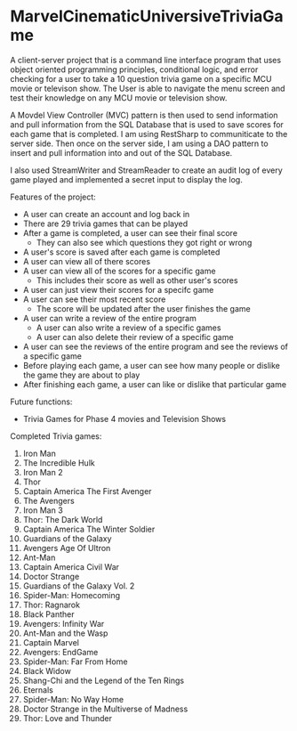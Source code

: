 # MarvelCinematicUniversiveTriviaGame

A client-server project that is a command line interface program that uses object oriented programming principles, conditional logic, and error checking for a user to take a 10 question trivia game on a specific MCU movie or televison show. The User is able to navigate the menu screen and test their knowledge on any MCU movie or television show. 

A Movdel View Controller (MVC) pattern is then used to send information and pull information from the SQL Database that is used to save scores for each game that is completed. I am using RestSharp to communiticate to the server side. Then once on the server side, I am using a DAO pattern to insert and pull information into and out of the SQL Database. 

I also used StreamWriter and StreamReader to create an audit log of every game played and implemented a secret input to display the log. 

Features of the project:
  - A user can create an account and log back in
  - There are 29 trivia games that can be played
  - After a game is completed, a user can see their final score
    - They can also see which questions they got right or wrong
  - A user's score is saved after each game is completed
  - A user can view all of there scores
  - A user can view all of the scores for a specific game
    - This includes their score as well as other user's scores
  - A user can just view their scores for a specifc game
  - A user can see their most recent score
    - The score will be updated after the user finishes the game
  - A user can write a review of the entire program
    - A user can also write a review of a specific games
    - A user can also delete their review of a specific game
  - A user can see the reviews of the entire program and see the reviews of a specific game
  - Before playing each game, a user can see how many people or dislike the game they are about to play
  - After finishing each game, a user can like or dislike that particular game

Future functions: 
  - Trivia Games for Phase 4 movies and Television Shows 

Completed Trivia games: 
  1. Iron Man
  2. The Incredible Hulk 
  3. Iron Man 2
  4. Thor
  5. Captain America The First Avenger
  6. The Avengers
  7. Iron Man 3
  8. Thor: The Dark World
  9. Captain America The Winter Soldier
  10. Guardians of the Galaxy
  11. Avengers Age Of Ultron
  12. Ant-Man
  13. Captain America Civil War
  14. Doctor Strange
  15. Guardians of the Galaxy Vol. 2
  16. Spider-Man: Homecoming
  17. Thor: Ragnarok
  18. Black Panther
  19. Avengers: Infinity War
  20. Ant-Man and the Wasp
  21. Captain Marvel
  22. Avengers: EndGame
  23. Spider-Man: Far From Home
  24. Black Widow
  25. Shang-Chi and the Legend of the Ten Rings
  26. Eternals
  27. Spider-Man: No Way Home
  28. Doctor Strange in the Multiverse of Madness
  29. Thor: Love and Thunder
